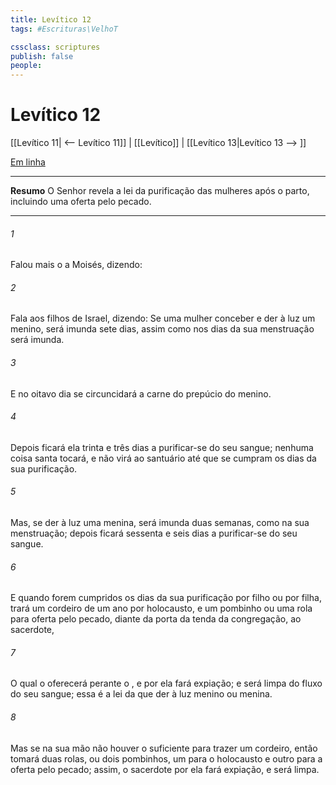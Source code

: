 ```yaml
---
title: Levítico 12
tags: #Escrituras\VelhoT

cssclass: scriptures
publish: false
people:
---
```


# Levítico 12
[[Levítico 11| <-- Levítico 11]] | [[Levítico]] | [[Levítico 13|Levítico 13 --> ]]

[Em linha](https://churchofjesuschrist.org/study/scriptures/ot/lev/12?lang=por)

---
__Resumo__
O Senhor revela a lei da purificação das mulheres após o parto, incluindo uma oferta pelo pecado.

---
###### 1 
Falou mais o  a Moisés, dizendo:

###### 2 
Fala aos filhos de Israel, dizendo: Se uma mulher conceber e der à luz um menino, será imunda sete dias, assim como nos dias da sua menstruação será imunda.

###### 3 
E no oitavo dia se circuncidará a carne do prepúcio do menino.

###### 4 
Depois ficará ela trinta e três dias a purificar-se do seu sangue; nenhuma coisa santa tocará, e não virá ao santuário até que se cumpram os dias da sua purificação.

###### 5 
Mas, se der à luz uma menina, será imunda duas semanas, como na sua menstruação; depois ficará sessenta e seis dias a purificar-se do seu sangue.

###### 6 
E quando forem cumpridos os dias da sua purificação por filho ou por filha, trará um cordeiro de um ano por holocausto, e um pombinho ou uma rola para oferta pelo pecado, diante da porta da tenda da congregação, ao sacerdote,

###### 7 
O qual o oferecerá perante o , e por ela fará expiação; e será limpa do fluxo do seu sangue; essa é a lei da que der à luz menino ou menina.

###### 8 
Mas se na sua mão não houver o suficiente para trazer um cordeiro, então tomará duas rolas, ou dois pombinhos, um para o holocausto e outro para a oferta pelo pecado; assim, o sacerdote por ela fará expiação, e será limpa.

